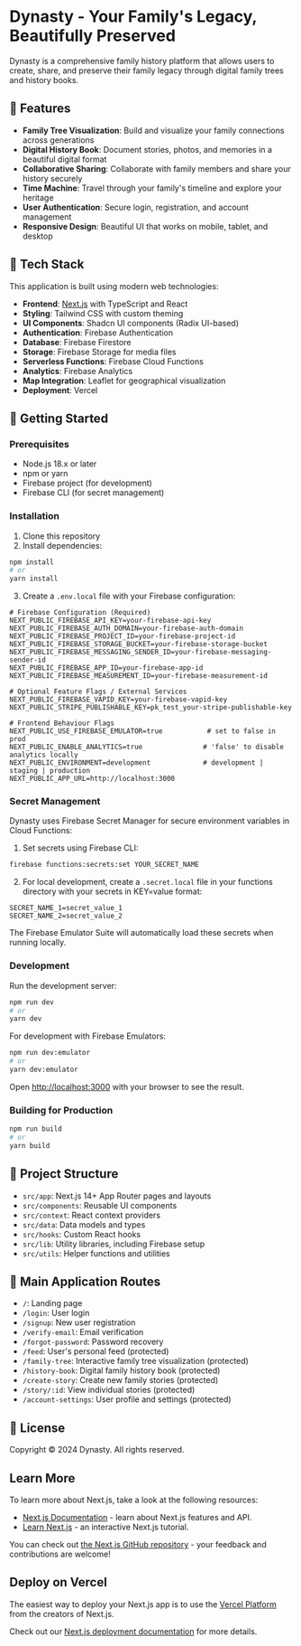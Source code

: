# Dynasty - Your Family's Legacy, Beautifully Preserved

Dynasty is a comprehensive family history platform that allows users to create, share, and preserve their family legacy through digital family trees and history books.

## 🌟 Features

- **Family Tree Visualization**: Build and visualize your family connections across generations
- **Digital History Book**: Document stories, photos, and memories in a beautiful digital format
- **Collaborative Sharing**: Collaborate with family members and share your history securely
- **Time Machine**: Travel through your family's timeline and explore your heritage
- **User Authentication**: Secure login, registration, and account management
- **Responsive Design**: Beautiful UI that works on mobile, tablet, and desktop

## 🚀 Tech Stack

This application is built using modern web technologies:

- **Frontend**: [Next.js](https://nextjs.org) with TypeScript and React
- **Styling**: Tailwind CSS with custom theming
- **UI Components**: Shadcn UI components (Radix UI-based)
- **Authentication**: Firebase Authentication
- **Database**: Firebase Firestore
- **Storage**: Firebase Storage for media files
- **Serverless Functions**: Firebase Cloud Functions
- **Analytics**: Firebase Analytics
- **Map Integration**: Leaflet for geographical visualization
- **Deployment**: Vercel

## 🔧 Getting Started

### Prerequisites

- Node.js 18.x or later
- npm or yarn
- Firebase project (for development)
- Firebase CLI (for secret management)

### Installation

1. Clone this repository
2. Install dependencies:

```bash
npm install
# or
yarn install
```

3. Create a `.env.local` file with your Firebase configuration:

```
# Firebase Configuration (Required)
NEXT_PUBLIC_FIREBASE_API_KEY=your-firebase-api-key
NEXT_PUBLIC_FIREBASE_AUTH_DOMAIN=your-firebase-auth-domain
NEXT_PUBLIC_FIREBASE_PROJECT_ID=your-firebase-project-id
NEXT_PUBLIC_FIREBASE_STORAGE_BUCKET=your-firebase-storage-bucket
NEXT_PUBLIC_FIREBASE_MESSAGING_SENDER_ID=your-firebase-messaging-sender-id
NEXT_PUBLIC_FIREBASE_APP_ID=your-firebase-app-id
NEXT_PUBLIC_FIREBASE_MEASUREMENT_ID=your-firebase-measurement-id

# Optional Feature Flags / External Services
NEXT_PUBLIC_FIREBASE_VAPID_KEY=your-firebase-vapid-key
NEXT_PUBLIC_STRIPE_PUBLISHABLE_KEY=pk_test_your-stripe-publishable-key

# Frontend Behaviour Flags
NEXT_PUBLIC_USE_FIREBASE_EMULATOR=true           # set to false in prod
NEXT_PUBLIC_ENABLE_ANALYTICS=true               # 'false' to disable analytics locally
NEXT_PUBLIC_ENVIRONMENT=development             # development | staging | production
NEXT_PUBLIC_APP_URL=http://localhost:3000
```

### Secret Management

Dynasty uses Firebase Secret Manager for secure environment variables in Cloud Functions:

1. Set secrets using Firebase CLI:
```bash
firebase functions:secrets:set YOUR_SECRET_NAME
```

2. For local development, create a `.secret.local` file in your functions directory with your secrets in KEY=value format:
```
SECRET_NAME_1=secret_value_1
SECRET_NAME_2=secret_value_2
```

The Firebase Emulator Suite will automatically load these secrets when running locally.

### Development

Run the development server:

```bash
npm run dev
# or
yarn dev
```

For development with Firebase Emulators:

```bash
npm run dev:emulator
# or
yarn dev:emulator
```

Open [http://localhost:3000](http://localhost:3000) with your browser to see the result.

### Building for Production

```bash
npm run build
# or
yarn build
```

## 📂 Project Structure

- `src/app`: Next.js 14+ App Router pages and layouts
- `src/components`: Reusable UI components
- `src/context`: React context providers
- `src/data`: Data models and types
- `src/hooks`: Custom React hooks
- `src/lib`: Utility libraries, including Firebase setup
- `src/utils`: Helper functions and utilities

## 📱 Main Application Routes

- `/`: Landing page
- `/login`: User login
- `/signup`: New user registration
- `/verify-email`: Email verification
- `/forgot-password`: Password recovery
- `/feed`: User's personal feed (protected)
- `/family-tree`: Interactive family tree visualization (protected)
- `/history-book`: Digital family history book (protected)
- `/create-story`: Create new family stories (protected)
- `/story/:id`: View individual stories (protected)
- `/account-settings`: User profile and settings (protected)

## 📄 License

Copyright © 2024 Dynasty. All rights reserved.

## Learn More

To learn more about Next.js, take a look at the following resources:

- [Next.js Documentation](https://nextjs.org/docs) - learn about Next.js features and API.
- [Learn Next.js](https://nextjs.org/learn) - an interactive Next.js tutorial.

You can check out [the Next.js GitHub repository](https://github.com/vercel/next.js) - your feedback and contributions are welcome!

## Deploy on Vercel

The easiest way to deploy your Next.js app is to use the [Vercel Platform](https://vercel.com/new?utm_medium=default-template&filter=next.js&utm_source=create-next-app&utm_campaign=create-next-app-readme) from the creators of Next.js.

Check out our [Next.js deployment documentation](https://nextjs.org/docs/app/building-your-application/deploying) for more details.

